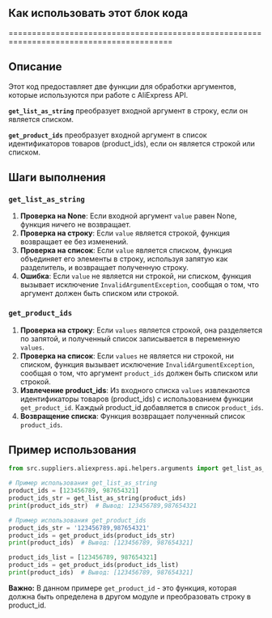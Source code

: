 ## Как использовать этот блок кода
=========================================================================================

Описание
-------------------------
Этот код предоставляет две функции для обработки аргументов, которые используются при работе с AliExpress API. 

**`get_list_as_string`**  преобразует входной аргумент в строку, если он является списком.

**`get_product_ids`**  преобразует входной аргумент в список идентификаторов товаров (product_ids), если он является строкой или списком.

Шаги выполнения
-------------------------
### `get_list_as_string`
1. **Проверка на None**: Если входной аргумент `value` равен None, функция ничего не возвращает.
2. **Проверка на строку**: Если `value` является строкой, функция возвращает ее без изменений.
3. **Проверка на список**: Если `value` является списком, функция объединяет его элементы в строку, используя запятую как разделитель, и возвращает полученную строку.
4. **Ошибка**: Если `value` не является ни строкой, ни списком, функция вызывает исключение `InvalidArgumentException`, сообщая о том, что аргумент должен быть списком или строкой.

### `get_product_ids`
1. **Проверка на строку**: Если `values` является строкой, она разделяется по запятой, и полученный список записывается в переменную `values`.
2. **Проверка на список**: Если `values` не является ни строкой, ни списком, функция вызывает исключение `InvalidArgumentException`, сообщая о том, что аргумент `product_ids` должен быть списком или строкой.
3. **Извлечение product_ids**: Из входного списка `values` извлекаются идентификаторы товаров (product_ids) с использованием функции `get_product_id`. Каждый product_id добавляется в список `product_ids`.
4. **Возвращение списка**: Функция возвращает полученный список `product_ids`.

Пример использования
-------------------------

```python
from src.suppliers.aliexpress.api.helpers.arguments import get_list_as_string, get_product_ids

# Пример использования get_list_as_string
product_ids = [123456789, 987654321]
product_ids_str = get_list_as_string(product_ids)
print(product_ids_str)  # Вывод: 123456789,987654321

# Пример использования get_product_ids
product_ids_str = '123456789,987654321'
product_ids = get_product_ids(product_ids_str)
print(product_ids)  # Вывод: [123456789, 987654321] 

product_ids_list = [123456789, 987654321]
product_ids = get_product_ids(product_ids_list)
print(product_ids)  # Вывод: [123456789, 987654321]
```

**Важно:** В данном примере `get_product_id` - это  функция, которая должна быть определена в другом модуле и преобразовать строку в product_id.
